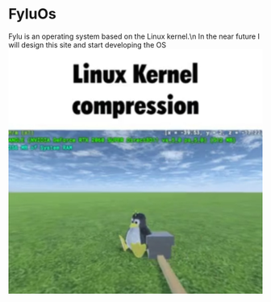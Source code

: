 # FyluOs
Fylu is an operating system based on the Linux kernel.\n
In the near future I will design this site and start developing the OS
![Linux](lkc.jpg)
